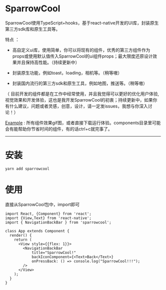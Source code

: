 # SparrowCool

SparrowCool使用TypeScript+hooks，基于react-native开发的UI库，封装原生第三方sdk库和原生工具等。

特点 ： 

* 高自定义ui库，使用简单，你可以将现有的组件，优秀的第三方组件作为props或使用默认值传入SparrowCool的ui组件props；最大限度还原设计效果并且保持高性能。（持续更新中）

* 封装原生功能，例如toast，loading，相机等。（稍等嗷）

* 封装国内流行的第三方sdk和原生工具，例如地图，推送等。（稍等嗷）

（ 目前开发的组件都是在工作中经常使用，并且我觉得可以更好的优化用户体验,视觉效果和开发体验，这也是我开发SparrowCool的初衷；持续更新中，如果你有什么建议，问题或者灵感，创意，设计，请一定发issues，我想与你深入讨论！）

[Example](https://github.com/HackJoe/SparrowCool-Example) : 所有组件效果gif图，或者直接下载运行体验。components目录里可能会有能帮助你节省时间的组件，有的话ctrl+c就完事了。

---

# 安装

```
yarn add sparrowcool
```

# 使用

直接从SparrowCool包中，import即可

```
import React, {Component} from 'react';
import {View,Text} from 'react-native';
import { NavigationBackBar } from 'sparrowcool';

class App extends Component {
  render() {
    return (
      <View style={{flex: 1}}>
        <NavigationBackBar 
            title="SparrowCool!"
            backIconComponent={<Text>Back</Text>}
            onPressBack: () => console.log("SparrowCool!!!");
        />
      </View>
    );
  }
}
```
